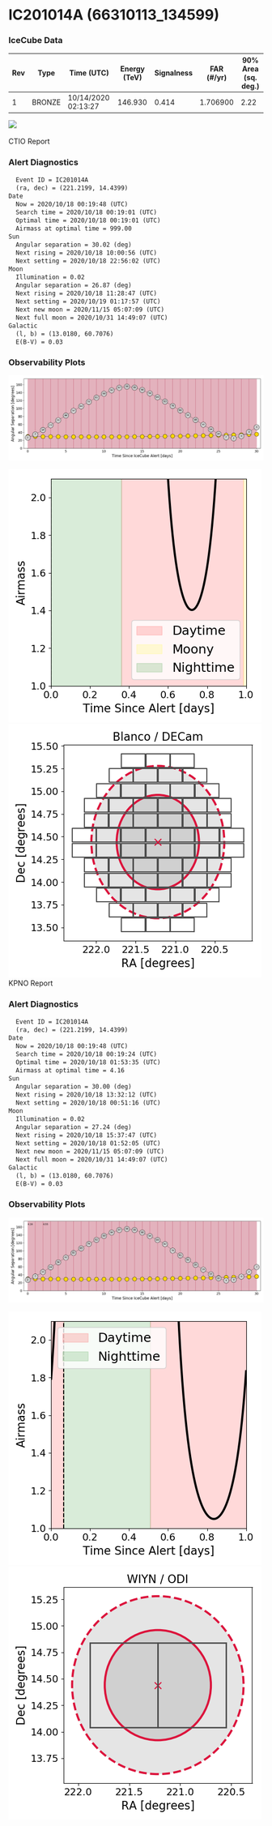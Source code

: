 # IC201014A (66310113_134599)

### IceCube Data

| Rev | Type | Time (UTC) | Energy (TeV) | Signalness | FAR (#/yr) | 90% Area (sq. deg.) |
| --- | --- | --- | --- | --- | --- | --- |
| 1 | BRONZE | 10/14/2020  02:13:27 | 146.930 | 0.414 | 1.706900 | 2.22 |

![](skymap.png)

CTIO Report

### Alert Diagnostics

```Event
  Event ID = IC201014A
  (ra, dec) = (221.2199, 14.4399)
Date
  Now = 2020/10/18 00:19:48 (UTC)
  Search time = 2020/10/18 00:19:01 (UTC)
  Optimal time = 2020/10/18 00:19:01 (UTC)
  Airmass at optimal time = 999.00
Sun
  Angular separation = 30.02 (deg)
  Next rising = 2020/10/18 10:00:56 (UTC)
  Next setting = 2020/10/18 22:56:02 (UTC)
Moon
  Illumination = 0.02
  Angular separation = 26.87 (deg)
  Next rising = 2020/10/18 11:28:47 (UTC)
  Next setting = 2020/10/19 01:17:57 (UTC)
  Next new moon = 2020/11/15 05:07:09 (UTC)
  Next full moon = 2020/10/31 14:49:07 (UTC)
Galactic
  (l, b) = (13.0180, 60.7076)
  E(B-V) = 0.03
```
### Observability Plots

![](CTIO_forecast.png)

![](CTIO_airmass.png)
![](CTIO_fov.png)
KPNO Report

### Alert Diagnostics

```Event
  Event ID = IC201014A
  (ra, dec) = (221.2199, 14.4399)
Date
  Now = 2020/10/18 00:19:48 (UTC)
  Search time = 2020/10/18 00:19:24 (UTC)
  Optimal time = 2020/10/18 01:53:35 (UTC)
  Airmass at optimal time = 4.16
Sun
  Angular separation = 30.00 (deg)
  Next rising = 2020/10/18 13:32:12 (UTC)
  Next setting = 2020/10/18 00:51:16 (UTC)
Moon
  Illumination = 0.02
  Angular separation = 27.24 (deg)
  Next rising = 2020/10/18 15:37:47 (UTC)
  Next setting = 2020/10/18 01:52:05 (UTC)
  Next new moon = 2020/11/15 05:07:09 (UTC)
  Next full moon = 2020/10/31 14:49:07 (UTC)
Galactic
  (l, b) = (13.0180, 60.7076)
  E(B-V) = 0.03
```
### Observability Plots

![](KPNO_forecast.png)

![](KPNO_airmass.png)
![](KPNO_fov.png)
